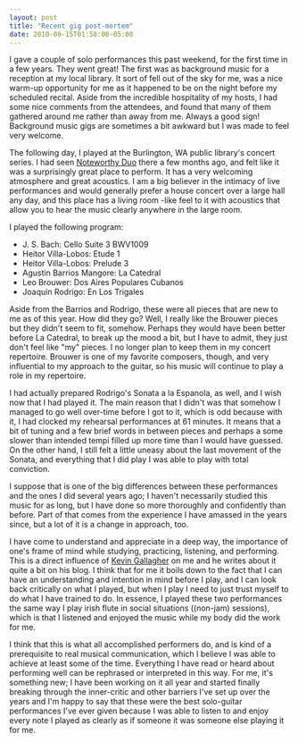 ```yaml
---
layout: post
title: "Recent gig post-mortem"
date: 2010-09-15T01:58:00-05:00
---
```


I gave a couple of solo performances this past weekend, for the first time in a few years. They went great! The first was as background music for a reception at my local library. It sort of fell out of the sky for me, was a nice warm-up opportunity for me as it happened to be on the night before my scheduled recital. Aside from the incredible hospitality of my hosts, I had some nice comments from the attendees, and found that many of them gathered around me rather than away from me. Always a good sign! Background music gigs are sometimes a bit awkward but I was made to feel very welcome.


The following day, I played at the Burlington, WA public library's concert series. I had seen <a href="http://www.noteworthyduo.com/">Noteworthy Duo</a> there a few months ago, and felt like it was a surprisingly great place to perform. It has a very welcoming atmosphere and great acoustics. I am a big believer in the intimacy of live performances and would generally prefer a house concert over a large hall any day, and this place has a living room -like feel to it with acoustics that allow you to hear the music clearly anywhere in the large room.


I played the following program:


* J. S. Bach: Cello Suite 3 BWV1009
* Heitor Villa-Lobos: Etude 1
* Heitor Villa-Lobos: Prelude 3
* Agustin Barrios Mangore: La Catedral
* Leo Brouwer: Dos Aires Populares Cubanos
* Joaquin Rodrigo: En Los Trigales


Aside from the Barrios and Rodrigo, these were all pieces that are new to me as of this year. How did they go? Well, I really like the Brouwer pieces but they didn't seem to fit, somehow. Perhaps they would have been better before La Catedral, to break up the mood a bit, but I have to admit, they just don't feel like "my" pieces. I no longer plan to keep them in my concert repertoire. Brouwer is one of my favorite composers, though, and very influential to my approach to the guitar, so his music will continue to play a role in my repertoire.


I had actually prepared Rodrigo's Sonata a la Espanola, as well, and I wish now that I had played it. The main reason that I didn't was that somehow I managed to go well over-time before I got to it, which is odd because with it, I had clocked my rehearsal performances at 61 minutes. It means that a bit of tuning and a few brief words in between pieces and perhaps a some slower than intended tempi filled up more time than I would have guessed. On the other hand, I still felt a little uneasy about the last movement of the Sonata, and everything that I did play I was able to play with total conviction. 


I suppose that is one of the big differences between these performances and the ones I did several years ago; I haven't necessarily studied this music for as long, but I have done so more thoroughly and confidently than before. Part of that comes from the experience I have amassed in the years since, but a lot of it is a change in approach, too.


I have come to understand and appreciate in a deep way, the importance of one's frame of mind while studying, practicing, listening, and performing. This is a direct influence of <a href="http://www.guitar69.com/">Kevin Gallagher</a> on me and he writes about it quite a bit on his blog. I think that for me it boils down to the fact that I can have an understanding and intention in mind before I play, and I can look back critically on what I played, but when I play I need to just trust myself to do what I have trained to do. In essence, I played these two performances the same way I play irish flute in social situations ((non-jam) sessions), which is that I listened and enjoyed the music while my body did the work for me.


I think that this is what all accomplished performers do, and is kind of a prerequisite to real musical communication, which I believe I was able to achieve at least some of the time. Everything I have read or heard about performing well can be rephrased or interpreted in this way. For me, it's something new; I have been working on it all year and started finally breaking through the inner-critic and other barriers I've set up over the years and I'm happy to say that these were the best solo-guitar performances I've ever given because I was able to listen to and enjoy every note I played as clearly as if someone it was someone else playing it for me.

